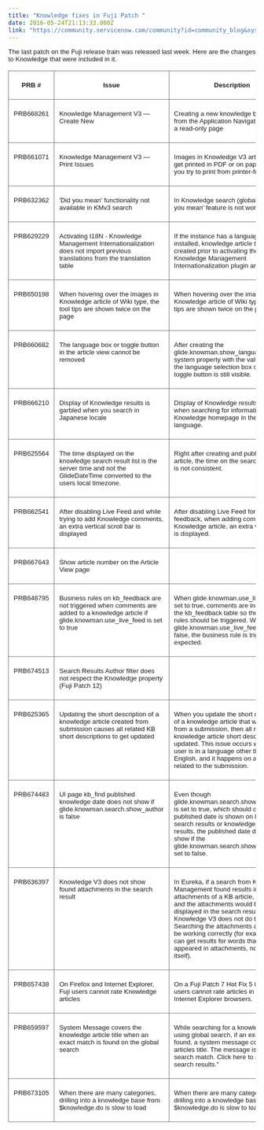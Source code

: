 ```yaml
---
title: "Knowledge fixes in Fuji Patch "
date: 2016-05-24T21:13:33.000Z
link: "https://community.servicenow.com/community?id=community_blog&sys_id=936caea1dbd0dbc01dcaf3231f961960"
---
```

<p><span style="font-family: arial, helvetica, sans-serif; font-size: 10pt;"> The last patch on the Fuji release train was released last week. Here are the changes to Knowledge that were included in it.</span></p><p></p><p></p><table border="1" cellpadding="0" cellspacing="0" style="border: none; background: white;"><tbody><tr><td style="border: solid #777777 1.0pt; padding: 3.75pt 7.5pt 3.75pt 7.5pt;" valign="top"><p align="center" style="text-align: center;"><span style="font-size: 10pt; font-family: arial, helvetica, sans-serif;"><strong>PRB #</strong></span></p></td><td style="border: solid #777777 1.0pt; border-left: none; padding: 3.75pt 7.5pt 3.75pt 7.5pt;" valign="top"><p align="center" style="text-align: center;"><span style="font-size: 10pt; font-family: arial, helvetica, sans-serif;"><strong>Issue</strong></span></p></td><td style="border: solid #777777 1.0pt; border-left: none; padding: 3.75pt 7.5pt 3.75pt 7.5pt;" valign="top"><p align="center" style="text-align: center;"><span style="font-size: 10pt; font-family: arial, helvetica, sans-serif;"><strong>Description</strong></span></p></td></tr><tr><td style="border: solid #777777 1.0pt; border-top: none; padding: 3.75pt 7.5pt 3.75pt 7.5pt;" valign="top"><p style="text-align: justify;"><span style="font-size: 10pt; font-family: arial, helvetica, sans-serif;">PRB668261</span></p></td><td style="border-top: none; border-left: none; border-bottom: solid #777777 1.0pt; border-right: solid #777777 1.0pt; padding: 3.75pt 7.5pt 3.75pt 7.5pt;" valign="top"><p><span style="font-size: 10pt; font-family: arial, helvetica, sans-serif;">Knowledge Management V3 — Create New </span></p></td><td style="border-top: none; border-left: none; border-bottom: solid #777777 1.0pt; border-right: solid #777777 1.0pt; padding: 3.75pt 7.5pt 3.75pt 7.5pt;" valign="top"><p><span style="font-size: 10pt; font-family: arial, helvetica, sans-serif;">Creating a new knowledge base article from the Application Navigator leads to a read-only page</span></p></td></tr><tr><td style="border: solid #777777 1.0pt; border-top: none; padding: 3.75pt 7.5pt 3.75pt 7.5pt;" valign="top"><p style="text-align: justify;"><span style="font-size: 10pt; font-family: arial, helvetica, sans-serif;">PRB661071</span></p></td><td style="border-top: none; border-left: none; border-bottom: solid #777777 1.0pt; border-right: solid #777777 1.0pt; padding: 3.75pt 7.5pt 3.75pt 7.5pt;" valign="top"><p><span style="font-size: 10pt; font-family: arial, helvetica, sans-serif;">Knowledge Management V3 — Print Issues</span></p></td><td style="border-top: none; border-left: none; border-bottom: solid #777777 1.0pt; border-right: solid #777777 1.0pt; padding: 3.75pt 7.5pt 3.75pt 7.5pt;" valign="top"><p><span style="font-size: 10pt; font-family: arial, helvetica, sans-serif;">Images in Knowledge V3 articles do not get printed in PDF or on paper when you try to print from printer-friendly view</span></p></td></tr><tr><td style="border: solid #777777 1.0pt; border-top: none; padding: 3.75pt 7.5pt 3.75pt 7.5pt;" valign="top"><p style="text-align: justify;"><span style="font-size: 10pt; font-family: arial, helvetica, sans-serif;">PRB632362</span></p></td><td style="border-top: none; border-left: none; border-bottom: solid #777777 1.0pt; border-right: solid #777777 1.0pt; padding: 3.75pt 7.5pt 3.75pt 7.5pt;" valign="top"><p><span style="font-size: 10pt; font-family: arial, helvetica, sans-serif;">'Did you mean' functionality not available in KMv3 search</span></p></td><td style="border-top: none; border-left: none; border-bottom: solid #777777 1.0pt; border-right: solid #777777 1.0pt; padding: 3.75pt 7.5pt 3.75pt 7.5pt;" valign="top"><p><span style="font-size: 10pt; font-family: arial, helvetica, sans-serif;">In Knowledge search (global), the 'Did you mean' feature is not working.</span></p></td></tr><tr><td style="border: solid #777777 1.0pt; border-top: none; padding: 3.75pt 7.5pt 3.75pt 7.5pt;" valign="top"><p style="text-align: justify;"><span style="font-size: 10pt; font-family: arial, helvetica, sans-serif;">PRB629229</span></p></td><td style="border-top: none; border-left: none; border-bottom: solid #777777 1.0pt; border-right: solid #777777 1.0pt; padding: 3.75pt 7.5pt 3.75pt 7.5pt;" valign="top"><p><span style="font-size: 10pt; font-family: arial, helvetica, sans-serif;">Activating I18N - Knowledge Management Internationalization does not import previous translations from the translation table</span></p></td><td style="border-top: none; border-left: none; border-bottom: solid #777777 1.0pt; border-right: solid #777777 1.0pt; padding: 3.75pt 7.5pt 3.75pt 7.5pt;" valign="top"><p><span style="font-size: 10pt; font-family: arial, helvetica, sans-serif;">If the instance has a language plugin installed, knowledge article translations created prior to activating the I18N - Knowledge Management Internationalization plugin are lost.</span></p><p><span style="font-size: 10pt; font-family: arial, helvetica, sans-serif;"> </span></p></td></tr><tr><td style="border: solid #777777 1.0pt; border-top: none; padding: 3.75pt 7.5pt 3.75pt 7.5pt;" valign="top"><p style="text-align: justify;"><span style="font-size: 10pt; font-family: arial, helvetica, sans-serif;">PRB650198</span></p></td><td style="border-top: none; border-left: none; border-bottom: solid #777777 1.0pt; border-right: solid #777777 1.0pt; padding: 3.75pt 7.5pt 3.75pt 7.5pt;" valign="top"><p><span style="font-size: 10pt; font-family: arial, helvetica, sans-serif;">When hovering over the images in Knowledge article of Wiki type, the tool tips are shown twice on the page</span></p></td><td style="border-top: none; border-left: none; border-bottom: solid #777777 1.0pt; border-right: solid #777777 1.0pt; padding: 3.75pt 7.5pt 3.75pt 7.5pt;" valign="top"><p><span style="font-size: 10pt; font-family: arial, helvetica, sans-serif;">When hovering over the images in Knowledge article of Wiki type, the tool tips are shown twice on the page</span></p></td></tr><tr><td style="border: solid #777777 1.0pt; border-top: none; padding: 3.75pt 7.5pt 3.75pt 7.5pt;" valign="top"><p style="text-align: justify;"><span style="font-size: 10pt; font-family: arial, helvetica, sans-serif;">PRB660682</span></p></td><td style="border-top: none; border-left: none; border-bottom: solid #777777 1.0pt; border-right: solid #777777 1.0pt; padding: 3.75pt 7.5pt 3.75pt 7.5pt;" valign="top"><p><span style="font-size: 10pt; font-family: arial, helvetica, sans-serif;">The language box or toggle button in the article view cannot be removed</span></p></td><td style="border-top: none; border-left: none; border-bottom: solid #777777 1.0pt; border-right: solid #777777 1.0pt; padding: 3.75pt 7.5pt 3.75pt 7.5pt;" valign="top"><p><span style="font-size: 10pt; font-family: arial, helvetica, sans-serif;">After creating the glide.knowman.show_language_options system property with the value 'false', the language selection box or language toggle button is still visible.</span></p><p><span style="font-size: 10pt; font-family: arial, helvetica, sans-serif;"> </span></p></td></tr><tr><td style="border: solid #777777 1.0pt; border-top: none; padding: 3.75pt 7.5pt 3.75pt 7.5pt;" valign="top"><p style="text-align: justify;"><span style="font-size: 10pt; font-family: arial, helvetica, sans-serif;">PRB666210</span></p></td><td style="border-top: none; border-left: none; border-bottom: solid #777777 1.0pt; border-right: solid #777777 1.0pt; padding: 3.75pt 7.5pt 3.75pt 7.5pt;" valign="top"><p><span style="font-size: 10pt; font-family: arial, helvetica, sans-serif;">Display of Knowledge results is garbled when you search in Japanese locale</span></p></td><td style="border-top: none; border-left: none; border-bottom: solid #777777 1.0pt; border-right: solid #777777 1.0pt; padding: 3.75pt 7.5pt 3.75pt 7.5pt;" valign="top"><p><span style="font-size: 10pt; font-family: arial, helvetica, sans-serif;">Display of Knowledge results is garbled when searching for information from the Knowledge homepage in the Japanese language.</span></p><p><span style="font-size: 10pt; font-family: arial, helvetica, sans-serif;"> </span></p></td></tr><tr><td style="border: solid #777777 1.0pt; border-top: none; padding: 3.75pt 7.5pt 3.75pt 7.5pt;" valign="top"><p style="text-align: justify;"><span style="font-size: 10pt; font-family: arial, helvetica, sans-serif;">PRB625564</span></p></td><td style="border-top: none; border-left: none; border-bottom: solid #777777 1.0pt; border-right: solid #777777 1.0pt; padding: 3.75pt 7.5pt 3.75pt 7.5pt;" valign="top"><p><span style="font-size: 10pt; font-family: arial, helvetica, sans-serif;">The time displayed on the knowledge search result list is the server time and not the GlideDateTime converted to the users local timezone.</span></p></td><td style="border-top: none; border-left: none; border-bottom: solid #777777 1.0pt; border-right: solid #777777 1.0pt; padding: 3.75pt 7.5pt 3.75pt 7.5pt;" valign="top"><p><span style="font-size: 10pt; font-family: arial, helvetica, sans-serif;">Right after creating and publishing an article, the time on the search result list is not consistent.</span></p><p><span style="font-size: 10pt; font-family: arial, helvetica, sans-serif;"> </span></p></td></tr><tr><td style="border: solid #777777 1.0pt; border-top: none; padding: 3.75pt 7.5pt 3.75pt 7.5pt;" valign="top"><p style="text-align: justify;"><span style="font-size: 10pt; font-family: arial, helvetica, sans-serif;">PRB662541</span></p></td><td style="border-top: none; border-left: none; border-bottom: solid #777777 1.0pt; border-right: solid #777777 1.0pt; padding: 3.75pt 7.5pt 3.75pt 7.5pt;" valign="top"><p><span style="font-size: 10pt; font-family: arial, helvetica, sans-serif;">After disabling Live Feed and while trying to add Knowledge comments, an extra vertical scroll bar is displayed</span></p></td><td style="border-top: none; border-left: none; border-bottom: solid #777777 1.0pt; border-right: solid #777777 1.0pt; padding: 3.75pt 7.5pt 3.75pt 7.5pt;" valign="top"><p><span style="font-size: 10pt; font-family: arial, helvetica, sans-serif;">After disabling Live Feed for Knowledge feedback, when adding comments to Knowledge article, an extra vertical bar is displayed.</span></p><p><span style="font-size: 10pt; font-family: arial, helvetica, sans-serif;"> </span></p></td></tr><tr><td style="border: solid #777777 1.0pt; border-top: none; padding: 3.75pt 7.5pt 3.75pt 7.5pt;" valign="top"><p style="text-align: justify;"><span style="font-size: 10pt; font-family: arial, helvetica, sans-serif;">PRB667643</span></p></td><td style="border-top: none; border-left: none; border-bottom: solid #777777 1.0pt; border-right: solid #777777 1.0pt; padding: 3.75pt 7.5pt 3.75pt 7.5pt;" valign="top"><p><span style="font-size: 10pt; font-family: arial, helvetica, sans-serif;">Show article number on the Article View page</span></p></td><td style="border-top: none; border-left: none; border-bottom: solid #777777 1.0pt; border-right: solid #777777 1.0pt; padding: 3.75pt 7.5pt 3.75pt 7.5pt;" valign="top"><p><span style="font-size: 10pt; font-family: arial, helvetica, sans-serif;"> </span></p></td></tr><tr><td style="border: solid #777777 1.0pt; border-top: none; padding: 3.75pt 7.5pt 3.75pt 7.5pt;" valign="top"><p style="text-align: justify;"><span style="font-size: 10pt; font-family: arial, helvetica, sans-serif;">PRB648795</span></p></td><td style="border-top: none; border-left: none; border-bottom: solid #777777 1.0pt; border-right: solid #777777 1.0pt; padding: 3.75pt 7.5pt 3.75pt 7.5pt;" valign="top"><p><span style="font-size: 10pt; font-family: arial, helvetica, sans-serif;">Business rules on kb_feedback are not triggered when comments are added to a knowledge article if glide.knowman.use_live_feed is set to true</span></p></td><td style="border-top: none; border-left: none; border-bottom: solid #777777 1.0pt; border-right: solid #777777 1.0pt; padding: 3.75pt 7.5pt 3.75pt 7.5pt;" valign="top"><p><span style="font-size: 10pt; font-family: arial, helvetica, sans-serif;">When glide.knowman.use_live_feed is set to true, comments are inserted to the kb_feedback table so the business rules should be triggered. When the glide.knowman.use_live_feed is set to false, the business rule is triggered as expected.</span></p><p><span style="font-size: 10pt; font-family: arial, helvetica, sans-serif;"> </span></p></td></tr><tr><td style="border: solid #777777 1.0pt; border-top: none; padding: 3.75pt 7.5pt 3.75pt 7.5pt;" valign="top"><p style="text-align: justify;"><span style="font-size: 10pt; font-family: arial, helvetica, sans-serif;">PRB674513</span></p></td><td style="border-top: none; border-left: none; border-bottom: solid #777777 1.0pt; border-right: solid #777777 1.0pt; padding: 3.75pt 7.5pt 3.75pt 7.5pt;" valign="top"><p><span style="font-size: 10pt; font-family: arial, helvetica, sans-serif;">Search Results Author filter does not respect the Knowledge property (Fuji Patch 12)</span></p></td><td style="border-top: none; border-left: none; border-bottom: solid #777777 1.0pt; border-right: solid #777777 1.0pt; padding: 3.75pt 7.5pt 3.75pt 7.5pt;" valign="top"><p><span style="font-size: 10pt; font-family: arial, helvetica, sans-serif;"> </span></p></td></tr><tr><td style="border: solid #777777 1.0pt; border-top: none; padding: 3.75pt 7.5pt 3.75pt 7.5pt;" valign="top"><p style="text-align: justify;"><span style="font-size: 10pt; font-family: arial, helvetica, sans-serif;">PRB625365</span></p></td><td style="border-top: none; border-left: none; border-bottom: solid #777777 1.0pt; border-right: solid #777777 1.0pt; padding: 3.75pt 7.5pt 3.75pt 7.5pt;" valign="top"><p><span style="font-size: 10pt; font-family: arial, helvetica, sans-serif;">Updating the short description of a knowledge article created from submission causes all related KB short descriptions to get updated</span></p></td><td style="border-top: none; border-left: none; border-bottom: solid #777777 1.0pt; border-right: solid #777777 1.0pt; padding: 3.75pt 7.5pt 3.75pt 7.5pt;" valign="top"><p><span style="font-size: 10pt; font-family: arial, helvetica, sans-serif;">When you update the short description of a knowledge article that was created from a submission, then all related knowledge article short descriptions get updated. This issue occurs when the user is in a language other than English, and it happens on all articles related to the submission.</span></p><p><span style="font-size: 10pt; font-family: arial, helvetica, sans-serif;"> </span></p></td></tr><tr><td style="border: solid #777777 1.0pt; border-top: none; padding: 3.75pt 7.5pt 3.75pt 7.5pt;" valign="top"><p style="text-align: justify;"><span style="font-size: 10pt; font-family: arial, helvetica, sans-serif;">PRB674483</span></p></td><td style="border-top: none; border-left: none; border-bottom: solid #777777 1.0pt; border-right: solid #777777 1.0pt; padding: 3.75pt 7.5pt 3.75pt 7.5pt;" valign="top"><p><span style="font-size: 10pt; font-family: arial, helvetica, sans-serif;">UI page kb_find published knowledge date does not show if glide.knowman.search.show_author is false</span></p></td><td style="border-top: none; border-left: none; border-bottom: solid #777777 1.0pt; border-right: solid #777777 1.0pt; padding: 3.75pt 7.5pt 3.75pt 7.5pt;" valign="top"><p><span style="font-size: 10pt; font-family: arial, helvetica, sans-serif;">Even though glide.knowman.search.show_published is set to true, which should control if the published date is shown on kb_find search results or knowledge home page results, the published date does not show if the glide.knowman.search.show_author is set to false.</span></p><p><span style="font-size: 10pt; font-family: arial, helvetica, sans-serif;"> </span></p></td></tr><tr><td style="border: solid #777777 1.0pt; border-top: none; padding: 3.75pt 7.5pt 3.75pt 7.5pt;" valign="top"><p style="text-align: justify;"><span style="font-size: 10pt; font-family: arial, helvetica, sans-serif;">PRB636397</span></p></td><td style="border-top: none; border-left: none; border-bottom: solid #777777 1.0pt; border-right: solid #777777 1.0pt; padding: 3.75pt 7.5pt 3.75pt 7.5pt;" valign="top"><p><span style="font-size: 10pt; font-family: arial, helvetica, sans-serif;">Knowledge V3 does not show found attachments in the search result</span></p></td><td style="border-top: none; border-left: none; border-bottom: solid #777777 1.0pt; border-right: solid #777777 1.0pt; padding: 3.75pt 7.5pt 3.75pt 7.5pt;" valign="top"><p><span style="font-size: 10pt; font-family: arial, helvetica, sans-serif;">In Eureka, if a search from Knowledge Management found results in the attachments of a KB article, the article and the attachments would be displayed in the search results. Knowledge V3 does not do this. Searching the attachments appears to be working correctly (for example, users can get results for words that only appeared in attachments, not the article itself).</span></p></td></tr><tr><td style="border: solid #777777 1.0pt; border-top: none; padding: 3.75pt 7.5pt 3.75pt 7.5pt;" valign="top"><p style="text-align: justify;"><span style="font-size: 10pt; font-family: arial, helvetica, sans-serif;">PRB657438</span></p></td><td style="border-top: none; border-left: none; border-bottom: solid #777777 1.0pt; border-right: solid #777777 1.0pt; padding: 3.75pt 7.5pt 3.75pt 7.5pt;" valign="top"><p><span style="font-size: 10pt; font-family: arial, helvetica, sans-serif;">On Firefox and Internet Explorer, Fuji users cannot rate Knowledge articles</span></p></td><td style="border-top: none; border-left: none; border-bottom: solid #777777 1.0pt; border-right: solid #777777 1.0pt; padding: 3.75pt 7.5pt 3.75pt 7.5pt;" valign="top"><p><span style="font-size: 10pt; font-family: arial, helvetica, sans-serif;">On a Fuji Patch 7 Hot Fix 5 instance, users cannot rate articles in Firefox or Internet Explorer browsers.</span></p><p><span style="font-size: 10pt; font-family: arial, helvetica, sans-serif;"> </span></p></td></tr><tr><td style="border: solid #777777 1.0pt; border-top: none; padding: 3.75pt 7.5pt 3.75pt 7.5pt;" valign="top"><p style="text-align: justify;"><span style="font-size: 10pt; font-family: arial, helvetica, sans-serif;">PRB659597</span></p></td><td style="border-top: none; border-left: none; border-bottom: solid #777777 1.0pt; border-right: solid #777777 1.0pt; padding: 3.75pt 7.5pt 3.75pt 7.5pt;" valign="top"><p><span style="font-size: 10pt; font-family: arial, helvetica, sans-serif;">System Message covers the knowledge article title when an exact match is found on the global search</span></p></td><td style="border-top: none; border-left: none; border-bottom: solid #777777 1.0pt; border-right: solid #777777 1.0pt; padding: 3.75pt 7.5pt 3.75pt 7.5pt;" valign="top"><p><span style="font-size: 10pt; font-family: arial, helvetica, sans-serif;">While searching for a knowledge article using global search, if an exact match is found, a system message covers the articles title. The message is: "Exact search match. Click here to see full search results."</span></p><p><span style="font-size: 10pt; font-family: arial, helvetica, sans-serif;"> </span></p></td></tr><tr><td style="border: solid #777777 1.0pt; border-top: none; padding: 3.75pt 7.5pt 3.75pt 7.5pt;" valign="top"><p style="text-align: justify;"><span style="font-size: 10pt; font-family: arial, helvetica, sans-serif;">PRB673105</span></p></td><td style="border-top: none; border-left: none; border-bottom: solid #777777 1.0pt; border-right: solid #777777 1.0pt; padding: 3.75pt 7.5pt 3.75pt 7.5pt;" valign="top"><p><span style="font-size: 10pt; font-family: arial, helvetica, sans-serif;">When there are many categories, drilling into a knowledge base from $knowledge.do is slow to load</span></p></td><td style="border-top: none; border-left: none; border-bottom: solid #777777 1.0pt; border-right: solid #777777 1.0pt; padding: 3.75pt 7.5pt 3.75pt 7.5pt;" valign="top"><p><span style="font-size: 10pt; font-family: arial, helvetica, sans-serif;">When there are many categories, drilling into a knowledge base from $knowledge.do is slow to load</span></p></td></tr></tbody></table><p><span style="font-family: arial, helvetica, sans-serif; font-size: 10pt;"> </span></p>